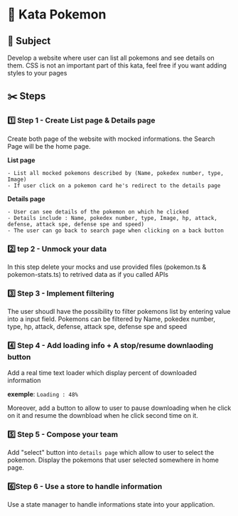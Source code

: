 # 🐢 Kata Pokemon

## 📄 Subject
Develop a website where user can list all pokemons and see details on them.
CSS is not an important part of this kata, feel free if you want adding styles to your pages

## ✂️ Steps

### 1️⃣ Step 1 - Create List page & Details page
Create both page of the website with mocked informations.
the Search Page will be the home page.

**List page**
```
- List all mocked pokemons described by (Name, pokedex number, type, Image)
- If user click on a pokemon card he's redirect to the details page
```

**Details page**
```
- User can see details of the pokemon on which he clicked
- Details include : Name, pokedex number, type, Image, hp, attack, defense, attack spe, defense spe and speed)
- The user can go back to search page when clicking on a back button
```

### 2️⃣ tep 2 - Unmock your data
In this step delete your mocks and use provided files (pokemon.ts & pokemon-stats.ts) to retrived data as if you called APIs

### 3️⃣ Step 3 - Implement filtering
The user shoudl have the possibility to filter pokemons list by entering value into a input field.
Pokemons can be filtered by Name, pokedex number, type, hp, attack, defense, attack spe, defense spe and speed

### 4️⃣ Step 4 - Add loading info + A stop/resume downlaoding button
Add a real time text loader which display percent of downloaded information

**exemple**: `Loading : 48%`

Moreover, add a button to allow to user to pause downloading when he click on it and resume the downbload when he click second time on it.

### 5️⃣ Step 5 - Compose your team
Add "select" button into `details page` which allow to user to select the pokemon.
Display the pokemons that user selected somewhere in home page.

### 6️⃣Step 6 - Use a store to handle information
Use a state manager to handle informations state into your application.
